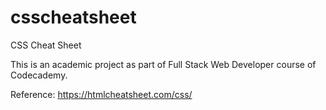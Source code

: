 # csscheatsheet
CSS Cheat Sheet

This is an academic project as part of Full Stack Web Developer course of Codecademy.

Reference: https://htmlcheatsheet.com/css/
